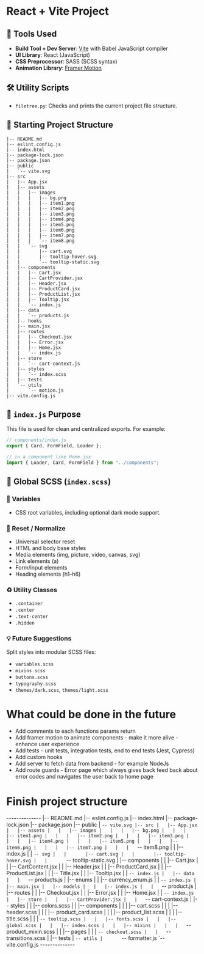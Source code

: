 # React + Vite Project

## 🔧 Tools Used

- **Build Tool + Dev Server**: [Vite](https://vitejs.dev/) with Babel JavaScript
  compiler
- **UI Library**: React (JavaScript)
- **CSS Preprocessor**: SASS (SCSS syntax)
- **Animation Library**: [Framer Motion](https://www.framer.com/motion/)

## 🛠️ Utility Scripts

- `filetree.py`: Checks and prints the current project file structure.

## 📁 Starting Project Structure

```
|-- README.md
|-- eslint.config.js
|-- index.html
|-- package-lock.json
|-- package.json
|-- public
|   `-- vite.svg
|-- src
|   |-- App.jsx
|   |-- assets
|   |   |-- images
|   |   |   |-- bg.png
|   |   |   |-- item1.png
|   |   |   |-- item2.png
|   |   |   |-- item3.png
|   |   |   |-- item4.png
|   |   |   |-- item5.png
|   |   |   |-- item6.png
|   |   |   |-- item7.png
|   |   |   `-- item8.png
|   |   `-- svg
|   |       |-- cart.svg
|   |       |-- tooltip-hover.svg
|   |       `-- tooltip-static.svg
|   |-- components
|   |   |-- Cart.jsx
|   |   |-- CartProvider.jsx
|   |   |-- Header.jsx
|   |   |-- ProductCard.jsx
|   |   |-- ProductList.jsx
|   |   |-- Tooltip.jsx
|   |   `-- index.js
|   |-- data
|   |   `-- products.js
|   |-- hooks
|   |-- main.jsx
|   |-- routes
|   |   |-- Checkout.jsx
|   |   |-- Error.jsx
|   |   |-- Home.jsx
|   |   `-- index.js
|   |-- store
|   |   `-- cart-context.js
|   |-- styles
|   |   `-- index.scss
|   |-- tests
|   `-- utils
|       `-- motion.js
|-- vite.config.js
```

## 🧩 `index.js` Purpose

This file is used for clean and centralized exports. For example:

```js
// components/index.js
export { Card, FormField, Loader };

// in a component like Home.jsx
import { Loader, Card, FormField } from "../components";
```

## 🎨 Global SCSS (`index.scss`)

### 🔑 Variables

- CSS root variables, including optional dark mode support.

### 🔄 Reset / Normalize

- Universal selector reset
- HTML and body base styles
- Media elements (img, picture, video, canvas, svg)
- Link elements (a)
- Form/input elements
- Heading elements (h1–h6)

### ♻️ Utility Classes

- `.container`
- `.center`
- `.text-center`
- `.hidden`

### 💡 Future Suggestions

Split styles into modular SCSS files:

- `variables.scss`
- `mixins.scss`
- `buttons.scss`
- `typography.scss`
- `themes/dark.scss`, `themes/light.scss`

# What could be done in the future

- Add comments to each functions params return
- Add framer motion to animate components - make it more alive - enhance user
  experience
- Add tests - unit tests, integration tests, end to end tests (Jest, Cypress)
- Add custom hooks
- Add server to fetch data from backend - for example NodeJs
- Add route guards - Error page which always gives back feed back about error codes and navigates the user back to home page

# Finish project structure

*--**--**--**--**--**--**--*
|-- README.md
|-- eslint.config.js
|-- index.html
|-- package-lock.json
|-- package.json
|-- public
|   `-- vite.svg
|-- src
|   |-- App.jsx
|   |-- assets
|   |   |-- images
|   |   |   |-- bg.png
|   |   |   |-- item1.png
|   |   |   |-- item2.png
|   |   |   |-- item3.png
|   |   |   |-- item4.png
|   |   |   |-- item5.png
|   |   |   |-- item6.png
|   |   |   |-- item7.png
|   |   |   `-- item8.png
|   |   |-- index.js
|   |   `-- svg
|   |       |-- cart.svg
|   |       |-- tooltip-hover.svg
|   |       `-- tooltip-static.svg
|   |-- components
|   |   |-- Cart.jsx
|   |   |-- CartContent.jsx
|   |   |-- Header.jsx
|   |   |-- ProductCard.jsx
|   |   |-- ProductList.jsx
|   |   |-- Title.jsx
|   |   |-- Tooltip.jsx
|   |   `-- index.js
|   |-- data
|   |   `-- products.js
|   |-- enums
|   |   |-- currency_enum.js
|   |   `-- index.js
|   |-- main.jsx
|   |-- models
|   |   |-- index.js
|   |   `-- product.js
|   |-- routes
|   |   |-- Checkout.jsx
|   |   |-- Error.jsx
|   |   |-- Home.jsx
|   |   `-- index.js
|   |-- store
|   |   |-- CartProvider.jsx
|   |   `-- cart-context.js
|   |-- styles
|   |   |-- colors.scss
|   |   |-- components
|   |   |   |-- cart.scss
|   |   |   |-- header.scss
|   |   |   |-- product_card.scss
|   |   |   |-- product_list.scss
|   |   |   |-- title.scss
|   |   |   `-- tooltip.scss
|   |   |-- fonts.scss
|   |   |-- global.scss
|   |   |-- index.scss
|   |   |-- mixins
|   |   |   `-- product_mixin.scss
|   |   |-- pages
|   |   |   `-- checkout.scss
|   |   `-- transitions.scss
|   |-- tests
|   `-- utils
|       `-- formatter.js
`-- vite.config.js
*--**--**--**--**--**--**--*